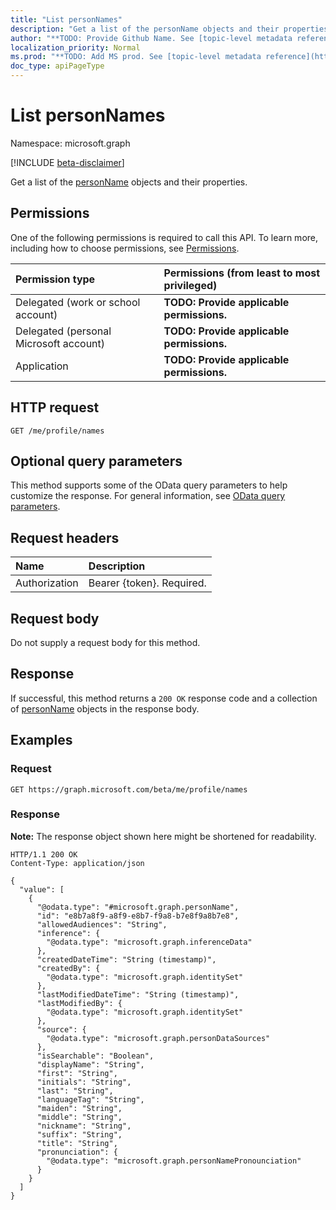 ```yaml
---
title: "List personNames"
description: "Get a list of the personName objects and their properties."
author: "**TODO: Provide Github Name. See [topic-level metadata reference](https://msgo.azurewebsites.net/add/document/guidelines/metadata.html#topic-level-metadata)**"
localization_priority: Normal
ms.prod: "**TODO: Add MS prod. See [topic-level metadata reference](https://msgo.azurewebsites.net/add/document/guidelines/metadata.html#topic-level-metadata)**"
doc_type: apiPageType
---
```


# List personNames
Namespace: microsoft.graph

[!INCLUDE [beta-disclaimer](../../includes/beta-disclaimer.md)]

Get a list of the [personName](../resources/personname.md) objects and their properties.

## Permissions
One of the following permissions is required to call this API. To learn more, including how to choose permissions, see [Permissions](/graph/permissions-reference).

|Permission type|Permissions (from least to most privileged)|
|:---|:---|
|Delegated (work or school account)|**TODO: Provide applicable permissions.**|
|Delegated (personal Microsoft account)|**TODO: Provide applicable permissions.**|
|Application|**TODO: Provide applicable permissions.**|

## HTTP request

<!-- {
  "blockType": "ignored"
}
-->
``` http
GET /me/profile/names
```

## Optional query parameters
This method supports some of the OData query parameters to help customize the response. For general information, see [OData query parameters](/graph/query-parameters).

## Request headers
|Name|Description|
|:---|:---|
|Authorization|Bearer {token}. Required.|

## Request body
Do not supply a request body for this method.

## Response

If successful, this method returns a `200 OK` response code and a collection of [personName](../resources/personname.md) objects in the response body.

## Examples

### Request
<!-- {
  "blockType": "request",
  "name": "list_personname"
}
-->
``` http
GET https://graph.microsoft.com/beta/me/profile/names
```


### Response
**Note:** The response object shown here might be shortened for readability.
<!-- {
  "blockType": "response",
  "truncated": true,
  "@odata.type": "Collection(microsoft.graph.personName)"
}
-->
``` http
HTTP/1.1 200 OK
Content-Type: application/json

{
  "value": [
    {
      "@odata.type": "#microsoft.graph.personName",
      "id": "e8b7a8f9-a8f9-e8b7-f9a8-b7e8f9a8b7e8",
      "allowedAudiences": "String",
      "inference": {
        "@odata.type": "microsoft.graph.inferenceData"
      },
      "createdDateTime": "String (timestamp)",
      "createdBy": {
        "@odata.type": "microsoft.graph.identitySet"
      },
      "lastModifiedDateTime": "String (timestamp)",
      "lastModifiedBy": {
        "@odata.type": "microsoft.graph.identitySet"
      },
      "source": {
        "@odata.type": "microsoft.graph.personDataSources"
      },
      "isSearchable": "Boolean",
      "displayName": "String",
      "first": "String",
      "initials": "String",
      "last": "String",
      "languageTag": "String",
      "maiden": "String",
      "middle": "String",
      "nickname": "String",
      "suffix": "String",
      "title": "String",
      "pronunciation": {
        "@odata.type": "microsoft.graph.personNamePronounciation"
      }
    }
  ]
}
```

